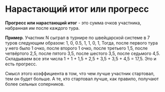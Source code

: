 # Нарастающий итог или прогресс

**Прогресс или нарастающий итог** - это сумма очков участника, набранная им после каждого тура.

**Пример**. Участник N сыграл в турнире по швейцарской системе в 7 туров следующим образом: 1, 0, 0.5, 1, 1, 0, 1, Тогда, после первого тура у него было 1 очко, после второго 1 очко, после третьего 1,5, после четвёртого 2,5, после пятого 3,5, после шестого 3,5, после седьмого 4,5. Складываем все эти числа 1 + 1 + 1,5 + 2,5 + 3,5 + 3,5 + 4,5 = 17,5. Это и есть прогресс.

Смысл этого коэффициента в том, что чем лучше участник стартовал, тем он будет больше. А те, кто стартовал лучше, как правило, получают более сильных соперников.
